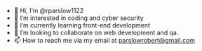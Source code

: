 - 👋 Hi, I’m @rparslow1122
- 👀 I’m interested in coding and cyber security
- 🌱 I’m currently learning front-end development
- 💞️ I’m looking to collaborate on web development and qa.
- 📫 How to reach me via my email at parslowrobert@gmail.com

<!---
rparslow1122/rparslow1122 is a ✨ special ✨ repository because its `README.md` (this file) appears on your GitHub profile.
You can click the Preview link to take a look at your changes.
--->
